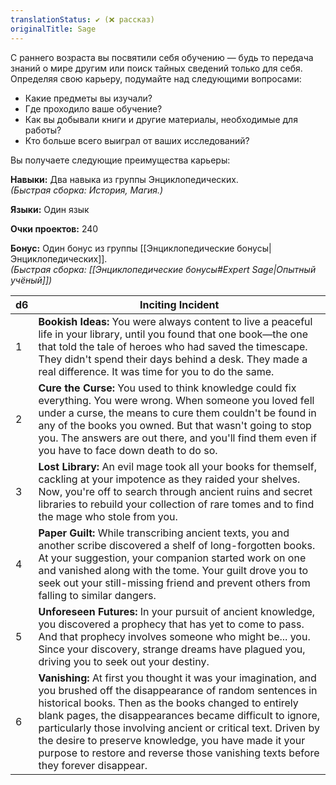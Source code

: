 ```yaml
---
translationStatus: ✔️ (❌ рассказ)
originalTitle: Sage
---
```

С раннего возраста вы посвятили себя обучению — будь то передача знаний о мире другим или поиск тайных сведений только для себя. Определяя свою карьеру, подумайте над следующими вопросами:
- Какие предметы вы изучали?    
- Где проходило ваше обучение?    
- Как вы добывали книги и другие материалы, необходимые для работы?    
- Кто больше всего выиграл от ваших исследований?

Вы получаете следующие преимущества карьеры:

**Навыки:** Два навыка из группы Энциклопедических.  
_(Быстрая сборка: История, Магия.)_

**Языки:** Один язык

**Очки проектов:** 240

**Бонус:** Один бонус из группы [[Энциклопедические бонусы|Энциклопедических]].  
_(Быстрая сборка: [[Энциклопедические бонусы#Expert Sage|Опытный учёный]])_

| d6  | Inciting Incident                                                                                                                                                                                                                                                                                                                                                                                                                                          |
| --- | ---------------------------------------------------------------------------------------------------------------------------------------------------------------------------------------------------------------------------------------------------------------------------------------------------------------------------------------------------------------------------------------------------------------------------------------------------------- |
| 1   | **Bookish Ideas:** You were always content to live a peaceful life in your library, until you found that one book—the one that told the tale of heroes who had saved the timescape. They didn't spend their days behind a desk. They made a real difference. It was time for you to do the same.                                                                                                                                                           |
| 2   | **Cure the Curse:** You used to think knowledge could fix everything. You were wrong. When someone you loved fell under a curse, the means to cure them couldn't be found in any of the books you owned. But that wasn't going to stop you. The answers are out there, and you'll find them even if you have to face down death to do so.                                                                                                                  |
| 3   | **Lost Library:** An evil mage took all your books for themself, cackling at your impotence as they raided your shelves. Now, you're off to search through ancient ruins and secret libraries to rebuild your collection of rare tomes and to find the mage who stole from you.                                                                                                                                                                            |
| 4   | **Paper Guilt:** While transcribing ancient texts, you and another scribe discovered a shelf of long-forgotten books. At your suggestion, your companion started work on one and vanished along with the tome. Your guilt drove you to seek out your still-missing friend and prevent others from falling to similar dangers.                                                                                                                              |
| 5   | **Unforeseen Futures:** In your pursuit of ancient knowledge, you discovered a prophecy that has yet to come to pass. And that prophecy involves someone who might be... you. Since your discovery, strange dreams have plagued you, driving you to seek out your destiny.                                                                                                                                                                                 |
| 6   | **Vanishing:** At first you thought it was your imagination, and you brushed off the disappearance of random sentences in historical books. Then as the books changed to entirely blank pages, the disappearances became difficult to ignore, particularly those involving ancient or critical text. Driven by the desire to preserve knowledge, you have made it your purpose to restore and reverse those vanishing texts before they forever disappear. |
